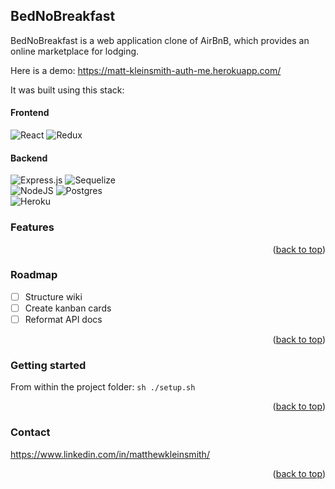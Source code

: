 <a name="readme-top"></a>

## BedNoBreakfast

BedNoBreakfast is a web application clone of AirBnB, which provides an online marketplace for lodging.

Here is a demo: https://matt-kleinsmith-auth-me.herokuapp.com/

It was built using this stack:

#### Frontend

![React](https://img.shields.io/badge/react-%2320232a.svg?style=for-the-badge&logo=react&logoColor=%2361DAFB)
![Redux](https://img.shields.io/badge/redux-%23593d88.svg?style=for-the-badge&logo=redux&logoColor=white)

#### Backend

![Express.js](https://img.shields.io/badge/express.js-%23404d59.svg?style=for-the-badge&logo=express&logoColor=%2361DAFB)
![Sequelize](https://img.shields.io/badge/Sequelize-blue?style=for-the-badge&logo=Sequelize&logoColor=lightblue)<br/>
![NodeJS](https://img.shields.io/badge/node.js⠀⠀⠀⠀⠀⠀⠀⠀⠀⠀-6DA55F?style=for-the-badge&logo=node.js&logoColor=white)
![Postgres](https://img.shields.io/badge/postgres-%23316192.svg?style=for-the-badge&logo=postgresql&logoColor=white)<br/>
![Heroku](https://img.shields.io/badge/heroku⠀⠀⠀⠀⠀⠀⠀⠀⠀⠀⠀⠀⠀⠀⠀⠀⠀⠀⠀⠀⠀⠀⠀⠀⠀-%23430098.svg?style=for-the-badge&logo=heroku&logoColor=white)

### Features

<p align="right">(<a href="#readme-top">back to top</a>)</p>

### Roadmap

- [ ] Structure wiki
- [ ] Create kanban cards
- [ ] Reformat API docs

<p align="right">(<a href="#readme-top">back to top</a>)</p>

### Getting started

From within the project folder: <code>sh ./setup.sh</code>

<p align="right">(<a href="#readme-top">back to top</a>)</p>

### Contact

https://www.linkedin.com/in/matthewkleinsmith/

<p align="right">(<a href="#readme-top">back to top</a>)</p>
